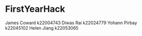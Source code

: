 # FirstYearHack
James Coward k22004743
Diwas Rai k22024779
Yohann Pirbay k22045102
Helen Jiang k22053065
